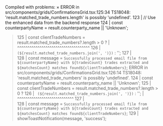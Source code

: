 Compiled with problems:
×
ERROR in src/components/grids/ConfirmationsGrid.tsx:125:34
TS18048: 'result.matched_trade_numbers.length' is possibly 'undefined'.
    123 |       // Use the enhanced data from the backend response
    124 |       const counterpartyName = result.counterparty_name || 'Unknown';
  > 125 |       const clientTradeNumbers = result.matched_trade_numbers?.length > 0 ? 
        |                                  ^^^^^^^^^^^^^^^^^^^^^^^^^^^^^^^^^^^^
    126 |         ` (${result.matched_trade_numbers.join(', ')})` : '';
    127 |       
    128 |       const message = `Successfully processed email file from ${counterpartyName} with ${tradesCount} trades extracted and ${matchesCount} matches found${clientTradeNumbers}`;
ERROR in src/components/grids/ConfirmationsGrid.tsx:126:14
TS18048: 'result.matched_trade_numbers' is possibly 'undefined'.
    124 |       const counterpartyName = result.counterparty_name || 'Unknown';
    125 |       const clientTradeNumbers = result.matched_trade_numbers?.length > 0 ? 
  > 126 |         ` (${result.matched_trade_numbers.join(', ')})` : '';
        |              ^^^^^^^^^^^^^^^^^^^^^^^^^^^^
    127 |       
    128 |       const message = `Successfully processed email file from ${counterpartyName} with ${tradesCount} trades extracted and ${matchesCount} matches found${clientTradeNumbers}`;
    129 |       showToastNotification(message, 'success');